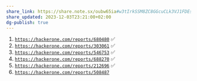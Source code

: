 ```yaml
---
share_link: https://share.note.sx/oubw65ia#w3tIrkSSM8ZC8GGcuCLk3VJ1FDEs+9RL/D5iNTSvNIk
share_updated: 2023-12-03T23:21:00+02:00
dg-publish: true
---
```

  

1. [`https://hackerone.com/reports/680480`](https://hackerone.com/reports/680480) ✅
2. [`https://hackerone.com/reports/303061`](https://hackerone.com/reports/303061) ✅
3. [`https://hackerone.com/reports/546753`](https://hackerone.com/reports/546753) ✅
4. [`https://hackerone.com/reports/688270`](https://hackerone.com/reports/688270) ✅
5. [`https://hackerone.com/reports/212696`](https://hackerone.com/reports/212696) ✅
6. [`https://hackerone.com/reports/508487`](https://hackerone.com/reports/508487)
